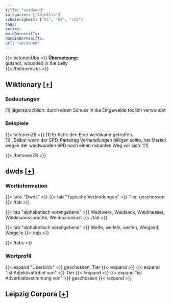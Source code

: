 ```yaml
---
title: "weidwund"
kategorien: ["Adjektiv"]
schwierigkeit: ["k1", "h2", "r22"]
tags:
series:
mainDornseiffs:
domainDornseiffs:
url: "weidwund"
---
```


{{< betonenÜbs >}}
**Übersetzung:**  
gutshot, wounded  in the belly  
{{< /betonenÜbs >}}

## Wiktionary [[+](https://de.wiktionary.org/wiki/weidwund)]

### Bedeutungen
[1] jägersprachlich: durch einen Schuss in die Eingeweide tödlich verwundet  

### Beispiele
{{< betonenZB >}}
[1] Er hatte den Eber weidwund getroffen.  
[1] „Selbst wenn der SPD-Parteitag Verhandlungen billigen sollte, hat Merkel wegen der waidwunden SPD noch einen riskanten Weg vor sich.“[1]  

{{< /betonenZB >}}


## dwds [[+](https://www.dwds.de/wb/weidwund)]

### Wortinformation
{{< tabs "Dwds" >}}
{{< tab "Typische Verbindungen" >}}
Tier, geschossen
{{< /tab >}}

{{< tab "alphabetisch vorangehend" >}}
Weidwerk, Weidsack, Weidmesser, Weidmannssprache, Weidmannslust
{{< /tab >}}

{{< tab "alphabetisch vorangehend" >}}
Weife, weifeln, weifen, Weigand, Weigelie
{{< /tab >}}

{{< /tabs >}}

### Wortprofil
{{< expand "Überblick" >}} geschossen, Tier {{< /expand >}}
{{< expand "ist Adjektivattribut von" >}} Tier {{< /expand >}}
{{< expand "ist Adverbialbestimmung von" >}} geschossen {{< /expand >}}

## Leipzig Corpora [[+](https://corpora.uni-leipzig.de/en/res?word=weidwund&corpusId=deu_newscrawl-public_2018)]

